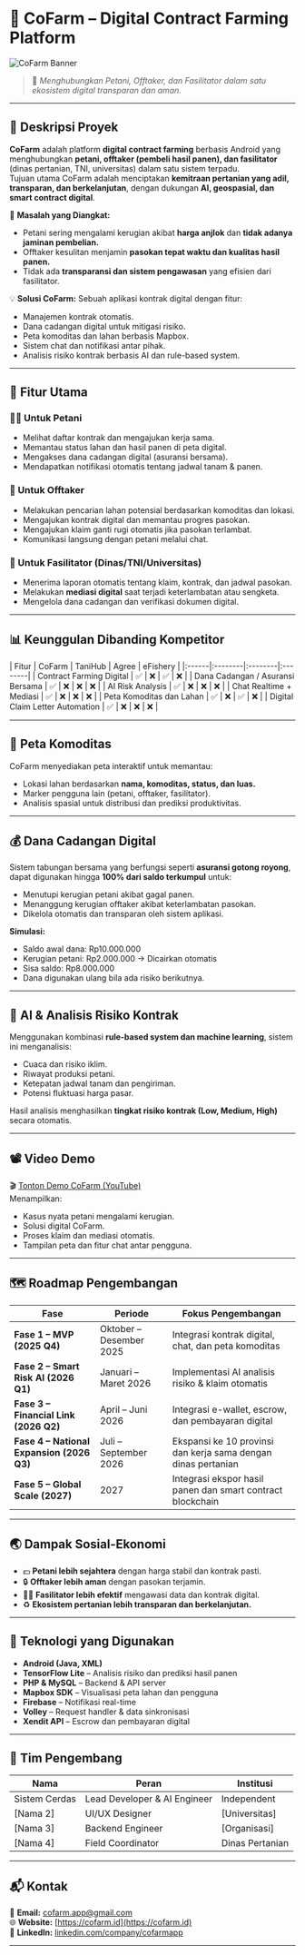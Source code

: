 # 🌾 CoFarm – Digital Contract Farming Platform

![CoFarm Banner](https://raw.githubusercontent.com/afiffadhilahiftiar/CoFarmApp/main/assets/banner.jpg)

> 🌱 *Menghubungkan Petani, Offtaker, dan Fasilitator dalam satu ekosistem digital transparan dan aman.*

---

## 📖 Deskripsi Proyek

**CoFarm** adalah platform **digital contract farming** berbasis Android yang menghubungkan **petani, offtaker (pembeli hasil panen), dan fasilitator** (dinas pertanian, TNI, universitas) dalam satu sistem terpadu.  
Tujuan utama CoFarm adalah menciptakan **kemitraan pertanian yang adil, transparan, dan berkelanjutan**, dengan dukungan **AI, geospasial, dan smart contract digital**.

🎯 **Masalah yang Diangkat:**
- Petani sering mengalami kerugian akibat **harga anjlok** dan **tidak adanya jaminan pembelian.**
- Offtaker kesulitan menjamin **pasokan tepat waktu dan kualitas hasil panen.**
- Tidak ada **transparansi dan sistem pengawasan** yang efisien dari fasilitator.

💡 **Solusi CoFarm:**
Sebuah aplikasi kontrak digital dengan fitur:
- Manajemen kontrak otomatis.
- Dana cadangan digital untuk mitigasi risiko.
- Peta komoditas dan lahan berbasis Mapbox.
- Sistem chat dan notifikasi antar pihak.
- Analisis risiko kontrak berbasis AI dan rule-based system.

---

## 🚀 Fitur Utama

### 👨‍🌾 Untuk Petani
- Melihat daftar kontrak dan mengajukan kerja sama.
- Memantau status lahan dan hasil panen di peta digital.
- Mengakses dana cadangan digital (asuransi bersama).
- Mendapatkan notifikasi otomatis tentang jadwal tanam & panen.

### 🏢 Untuk Offtaker
- Melakukan pencarian lahan potensial berdasarkan komoditas dan lokasi.
- Mengajukan kontrak digital dan memantau progres pasokan.
- Mengajukan klaim ganti rugi otomatis jika pasokan terlambat.
- Komunikasi langsung dengan petani melalui chat.

### 🧭 Untuk Fasilitator (Dinas/TNI/Universitas)
- Menerima laporan otomatis tentang klaim, kontrak, dan jadwal pasokan.
- Melakukan **mediasi digital** saat terjadi keterlambatan atau sengketa.
- Mengelola dana cadangan dan verifikasi dokumen digital.

---

## 📊 Keunggulan Dibanding Kompetitor

| Fitur | CoFarm | TaniHub | Agree | eFishery |
|:------|:--------|:--------|:--------|
| Contract Farming Digital | ✅ | ❌ | ✅ | ❌ |
| Dana Cadangan / Asuransi Bersama | ✅ | ❌ | ❌ | ❌ |
| AI Risk Analysis | ✅ | ❌ | ❌ | ❌ |
| Chat Realtime + Mediasi | ✅ | ❌ | ❌ | ❌ |
| Peta Komoditas dan Lahan | ✅ | ❌ | ✅ | ❌ |
| Digital Claim Letter Automation | ✅ | ❌ | ❌ | ❌ |

---

## 📍 Peta Komoditas

CoFarm menyediakan peta interaktif untuk memantau:
- Lokasi lahan berdasarkan **nama, komoditas, status, dan luas.**
- Marker pengguna lain (petani, offtaker, fasilitator).
- Analisis spasial untuk distribusi dan prediksi produktivitas.

---

## 💰 Dana Cadangan Digital

Sistem tabungan bersama yang berfungsi seperti **asuransi gotong royong**, dapat digunakan hingga **100% dari saldo terkumpul** untuk:
- Menutupi kerugian petani akibat gagal panen.
- Menanggung kerugian offtaker akibat keterlambatan pasokan.
- Dikelola otomatis dan transparan oleh sistem aplikasi.

**Simulasi:**
- Saldo awal dana: Rp10.000.000  
- Kerugian petani: Rp2.000.000 → Dicairkan otomatis  
- Sisa saldo: Rp8.000.000  
- Dana digunakan ulang bila ada risiko berikutnya.

---

## 🤖 AI & Analisis Risiko Kontrak

Menggunakan kombinasi **rule-based system dan machine learning**, sistem ini menganalisis:
- Cuaca dan risiko iklim.
- Riwayat produksi petani.
- Ketepatan jadwal tanam dan pengiriman.
- Potensi fluktuasi harga pasar.

Hasil analisis menghasilkan **tingkat risiko kontrak (Low, Medium, High)** secara otomatis.

---

## 📽️ Video Demo

🎬 [Tonton Demo CoFarm (YouTube)](https://youtu.be/your-demo-link)  
Menampilkan:
- Kasus nyata petani mengalami kerugian.
- Solusi digital CoFarm.
- Proses klaim dan mediasi otomatis.
- Tampilan peta dan fitur chat antar pengguna.

---

## 🗺️ Roadmap Pengembangan

| Fase | Periode | Fokus Pengembangan |
|------|----------|-------------------|
| **Fase 1 – MVP (2025 Q4)** | Oktober – Desember 2025 | Integrasi kontrak digital, chat, dan peta komoditas |
| **Fase 2 – Smart Risk AI (2026 Q1)** | Januari – Maret 2026 | Implementasi AI analisis risiko & klaim otomatis |
| **Fase 3 – Financial Link (2026 Q2)** | April – Juni 2026 | Integrasi e-wallet, escrow, dan pembayaran digital |
| **Fase 4 – National Expansion (2026 Q3)** | Juli – September 2026 | Ekspansi ke 10 provinsi dan kerja sama dengan dinas pertanian |
| **Fase 5 – Global Scale (2027)** | 2027 | Integrasi ekspor hasil panen dan smart contract blockchain |

---

## 🌏 Dampak Sosial-Ekonomi

- 💵 **Petani lebih sejahtera** dengan harga stabil dan kontrak pasti.  
- 🔒 **Offtaker lebih aman** dengan pasokan terjamin.  
- 🧑‍💼 **Fasilitator lebih efektif** mengawasi data dan kontrak digital.  
- ♻️ **Ekosistem pertanian lebih transparan dan berkelanjutan.**

---

## 🧠 Teknologi yang Digunakan

- **Android (Java, XML)**
- **TensorFlow Lite** – Analisis risiko dan prediksi hasil panen
- **PHP & MySQL** – Backend & API server
- **Mapbox SDK** – Visualisasi peta lahan dan pengguna
- **Firebase** – Notifikasi real-time
- **Volley** – Request handler & data sinkronisasi
- **Xendit API** – Escrow dan pembayaran digital

---

## 👥 Tim Pengembang

| Nama | Peran | Institusi |
|------|-------|------------|
| Sistem Cerdas | Lead Developer & AI Engineer | Independent |
| [Nama 2] | UI/UX Designer | [Universitas] |
| [Nama 3] | Backend Engineer | [Organisasi] |
| [Nama 4] | Field Coordinator | Dinas Pertanian |

---

## 📬 Kontak

📧 **Email:** cofarm.app@gmail.com  
🌐 **Website:** [https://cofarm.id](https://cofarm.id)  
📱 **LinkedIn:** [linkedin.com/company/cofarmapp](https://linkedin.com/company/cofarmapp)

---
